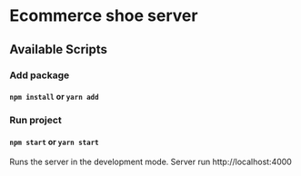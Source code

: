 # Ecommerce shoe server
## Available Scripts
### Add package
#### `npm install` or `yarn add`
### Run project
#### `npm start` or `yarn start`

Runs the server in the development mode.
Server run http://localhost:4000

